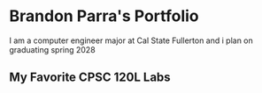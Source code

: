
# Brandon Parra's Portfolio

I am a computer engineer major at Cal State Fullerton and i plan on graduating spring 2028

## My Favorite CPSC 120L Labs 

